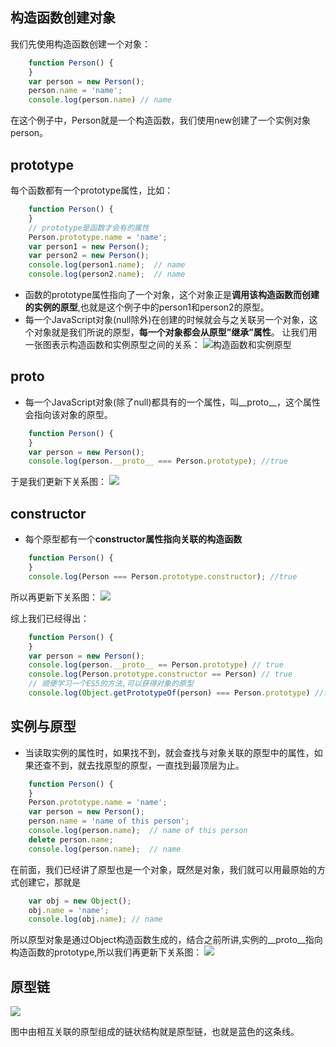 ## 构造函数创建对象
我们先使用构造函数创建一个对象：
```javascript
    function Person() {
    }
    var person = new Person();
    person.name = 'name';
    console.log(person.name) // name
```
在这个例子中，Person就是一个构造函数，我们使用new创建了一个实例对象person。

## prototype
每个函数都有一个prototype属性，比如：
```javascript
    function Person() {
    }
    // prototype是函数才会有的属性
    Person.prototype.name = 'name';
    var person1 = new Person();
    var person2 = new Person();
    console.log(person1.name);  // name
    console.log(person2.name);  // name
```
* 函数的prototype属性指向了一个对象，这个对象正是**调用该构造函数而创建的实例的原型**,也就是这个例子中的person1和person2的原型。
* 每一个JavaScript对象(null除外)在创建的时候就会与之关联另一个对象，这个对象就是我们所说的原型，**每一个对象都会从原型”继承”属性**。
让我们用一张图表示构造函数和实例原型之间的关系：
![构造函数和实例原型](http://wx4.sinaimg.cn/mw690/6941baebly1ff9jtsgw6lj20g305swek.jpg)

## __proto__
* 每一个JavaScript对象(除了null)都具有的一个属性，叫__proto__，这个属性会指向该对象的原型。
```javascript
    function Person() {
    }
    var person = new Person();
    console.log(person.__proto__ === Person.prototype); //true
```
于是我们更新下关系图：
![](http://wx4.sinaimg.cn/mw690/6941baebly1ff9jtswfwuj20g0082t8x.jpg)

## constructor
* 每个原型都有一个**constructor属性指向关联的构造函数**
```javascript
    function Person() {
    }
    console.log(Person === Person.prototype.constructor); //true
```
所以再更新下关系图：
![](http://wx4.sinaimg.cn/mw690/6941baebly1ff9jttah2yj20g4082dg5.jpg)


综上我们已经得出：
```javascript
    function Person() {
    }
    var person = new Person();
    console.log(person.__proto__ == Person.prototype) // true
    console.log(Person.prototype.constructor == Person) // true
    // 顺便学习一个ES5的方法,可以获得对象的原型
    console.log(Object.getPrototypeOf(person) === Person.prototype) //true
```

## 实例与原型
* 当读取实例的属性时，如果找不到，就会查找与对象关联的原型中的属性，如果还查不到，就去找原型的原型，一直找到最顶层为止。
```javascript
    function Person() {
    }
    Person.prototype.name = 'name';
    var person = new Person();
    person.name = 'name of this person';
    console.log(person.name);  // name of this person
    delete person.name;
    console.log(person.name);  // name
```

在前面，我们已经讲了原型也是一个对象，既然是对象，我们就可以用最原始的方式创建它，那就是
```javascript
    var obj = new Object();
    obj.name = 'name';
    console.log(obj.name); // name
```
所以原型对象是通过Object构造函数生成的，结合之前所讲,实例的__proto__指向构造函数的prototype,所以我们再更新下关系图：
![](http://wx2.sinaimg.cn/mw690/6941baebly1ff9jttpwsej20ge0d9js0.jpg)

## 原型链
![](http://wx1.sinaimg.cn/mw690/6941baebly1ff9jtuafvxj20ge0elt9d.jpg)

图中由相互关联的原型组成的链状结构就是原型链，也就是蓝色的这条线。